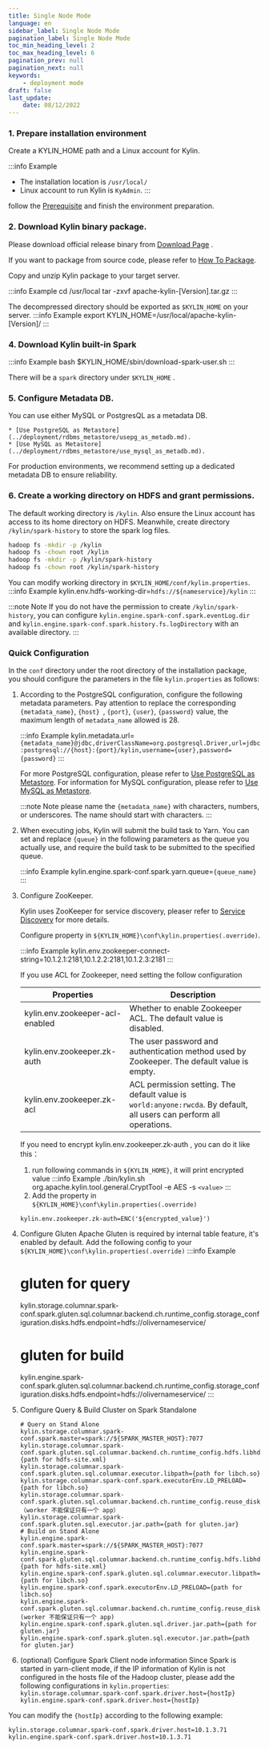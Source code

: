 ```yaml
---
title: Single Node Mode
language: en
sidebar_label: Single Node Mode
pagination_label: Single Node Mode
toc_min_heading_level: 2
toc_max_heading_level: 6
pagination_prev: null
pagination_next: null
keywords:
    - deployment mode
draft: false
last_update:
    date: 08/12/2022
---
```


### 1. Prepare installation environment
Create a KYLIN_HOME path and a Linux account for Kylin.

:::info Example
- The installation location is `/usr/local/`
- Linux account to run Kylin is `KyAdmin`.
:::

follow the [Prerequisite](prerequisite.md) and finish the environment preparation.

### 2. Download Kylin binary package.

   Please download official release binary from [Download Page](../download.md) . 

   If you want to package from source code, please refer to [How To Package](../development/how_to_package.md).

   Copy and unzip Kylin package to your target server.

:::info Example
   cd /usr/local
   tar -zxvf apache-kylin-[Version].tar.gz
:::

   The decompressed directory should be exported as `$KYLIN_HOME` on your server.
:::info Example
   export KYLIN_HOME=/usr/local/apache-kylin-[Version]/
:::

### 4. Download Kylin built-in Spark

:::info Example
   bash $KYLIN_HOME/sbin/download-spark-user.sh
:::

   There will be a `spark` directory under `$KYLIN_HOME` .

### 5. Configure Metadata DB.

   You can use either MySQL or PostgresQL as a metadata DB. 

    * [Use PostgreSQL as Metastore](../deployment/rdbms_metastore/usepg_as_metadb.md).
    * [Use MySQL as Metastore](../deployment/rdbms_metastore/use_mysql_as_metadb.md).

   For production environments, we recommend setting up a dedicated metadata DB to ensure reliability.

### 6. Create a working directory on HDFS and grant permissions.

   The default working directory is `/kylin`. Also ensure the Linux account has access to its home directory on HDFS. Meanwhile, create directory `/kylin/spark-history` to store the spark log files.

   ```sh
   hadoop fs -mkdir -p /kylin
   hadoop fs -chown root /kylin
   hadoop fs -mkdir -p /kylin/spark-history
   hadoop fs -chown root /kylin/spark-history
   ```

   You can modify working directory in `$KYLIN_HOME/conf/kylin.properties`.
   :::info Example
   kylin.env.hdfs-working-dir=`hdfs://${nameservice}/kylin`
   :::

:::note Note
If you do not have the permission to create `/kylin/spark-history`, you can configure `kylin.engine.spark-conf.spark.eventLog.dir` and `kylin.engine.spark-conf.spark.history.fs.logDirectory` with an available directory.
:::

### <span id="configuration">Quick Configuration</span>

In the `conf` directory under the root directory of the installation package, you should configure the parameters in the file `kylin.properties` as follows:

1. According to the PostgreSQL configuration, configure the following metadata parameters. Pay attention to replace the corresponding ` {metadata_name} `, `{host} `, ` {port} `, ` {user} `, ` {password} ` value, the maximum length of `metadata_name` allowed is 28.

   :::info Example
   kylin.metadata.url=`{metadata_name}@jdbc,driverClassName=org.postgresql.Driver,url=jdbc:postgresql://{host}:{port}/kylin,username={user},password={password}`
   :::

   For more PostgreSQL configuration, please refer to [Use PostgreSQL as Metastore](../deployment/rdbms_metastore/usepg_as_metadb.md). For information for MySQL configuration, please refer to [Use MySQL as Metastore](../deployment/rdbms_metastore/use_mysql_as_metadb.md).

   :::note Note
   please name the `{metadata_name}` with characters, numbers, or underscores. 
   The name should start with characters.
   :::

2. When executing jobs, Kylin will submit the build task to Yarn. You can set and replace `{queue}` in the following parameters as the queue you actually use, and require the build task to be submitted to the specified queue.

   :::info Example
   kylin.engine.spark-conf.spark.yarn.queue=`{queue_name}`
   :::


3. Configure ZooKeeper.

   Kylin uses ZooKeeper for service discovery, pleaser refer to [Service Discovery](cluster_mode.md#sd) for more details.

   Configure property in `${KYLIN_HOME}\conf\kylin.properties(.override)`. 

   :::info Example
   kylin.env.zookeeper-connect-string=10.1.2.1:2181,10.1.2.2:2181,10.1.2.3:2181
   :::

   If you use ACL for Zookeeper, need setting the follow configuration

   | Properties                                                  | Description                                                                                                          |
      | ------------------------------------------------------------|----------------------------------------------------------------------------------------------------------------------|
   | kylin.env.zookeeper-acl-enabled                             | Whether to enable Zookeeper ACL. The default value is disabled.                                                      |
   | kylin.env.zookeeper.zk-auth                                 | The user password and authentication method used by Zookeeper. The default value is empty.                           |
   | kylin.env.zookeeper.zk-acl                                  | ACL permission setting. The default value is `world:anyone:rwcda`. By default, all users can perform all operations. |

   If you need to encrypt kylin.env.zookeeper.zk-auth , you can do it like this：

   1. run following commands in `${KYLIN_HOME}`, it will print encrypted value
   :::info Example
    ./bin/kylin.sh org.apache.kylin.tool.general.CryptTool -e AES -s `<value>`
   :::
   2. Add the property in `${KYLIN_HOME}\conf\kylin.properties(.override)`
    ```
    kylin.env.zookeeper.zk-auth=ENC('${encrypted_value}')
    ```
4. Configure Gluten
   Apache Gluten is required by internal table feature, it's enabled by default. Add the following config to your `${KYLIN_HOME}\conf\kylin.properties(.override)`
   :::info Example
   # gluten for query
   kylin.storage.columnar.spark-conf.spark.gluten.sql.columnar.backend.ch.runtime_config.storage_configuration.disks.hdfs.endpoint=hdfs://olivernameservice/
   # gluten for build
   kylin.engine.spark-conf.spark.gluten.sql.columnar.backend.ch.runtime_config.storage_configuration.disks.hdfs.endpoint=hdfs://olivernameservice/
   :::

5. Configure Query & Build Cluster on Spark Standalone

   ```properties
   # Query on Stand Alone
   kylin.storage.columnar.spark-conf.spark.master=spark://${SPARK_MASTER_HOST}:7077
   kylin.storage.columnar.spark-conf.spark.gluten.sql.columnar.backend.ch.runtime_config.hdfs.libhdfs3_conf={path for hdfs-site.xml}
   kylin.storage.columnar.spark-conf.spark.gluten.sql.columnar.executor.libpath={path for libch.so}
   kylin.storage.columnar.spark-conf.spark.executorEnv.LD_PRELOAD={path for libch.so}
   kylin.storage.columnar.spark-conf.spark.gluten.sql.columnar.backend.ch.runtime_config.reuse_disk_cache=false （worker 不能保证只有一个 app）
   kylin.storage.columnar.spark-conf.spark.gluten.sql.executor.jar.path={path for gluten.jar}
   # Build on Stand Alone
   kylin.engine.spark-conf.spark.master=spark://${SPARK_MASTER_HOST}:7077
   kylin.engine.spark-conf.spark.gluten.sql.columnar.backend.ch.runtime_config.hdfs.libhdfs3_conf={path for hdfs-site.xml}
   kylin.engine.spark-conf.spark.gluten.sql.columnar.executor.libpath={path for libch.so}
   kylin.engine.spark-conf.spark.executorEnv.LD_PRELOAD={path for libch.so}
   kylin.engine.spark-conf.spark.gluten.sql.columnar.backend.ch.runtime_config.reuse_disk_cache=false (worker 不能保证只有一个 app)
   kylin.engine.spark-conf.spark.gluten.sql.driver.jar.path={path for gluten.jar}
   kylin.engine.spark-conf.spark.gluten.sql.executor.jar.path={path for gluten.jar}
   ```

6. (optional) Configure Spark Client node information
   Since Spark is started in yarn-client mode, if the IP information of Kylin is not configured in the hosts file of the Hadoop cluster, please add the following configurations in `kylin.properties`:
   `kylin.storage.columnar.spark-conf.spark.driver.host={hostIp}`
   `kylin.engine.spark-conf.spark.driver.host={hostIp}`

You can modify the `{hostIp}` according to the following example:
  ```properties
  kylin.storage.columnar.spark-conf.spark.driver.host=10.1.3.71
  kylin.engine.spark-conf.spark.driver.host=10.1.3.71
  ```
